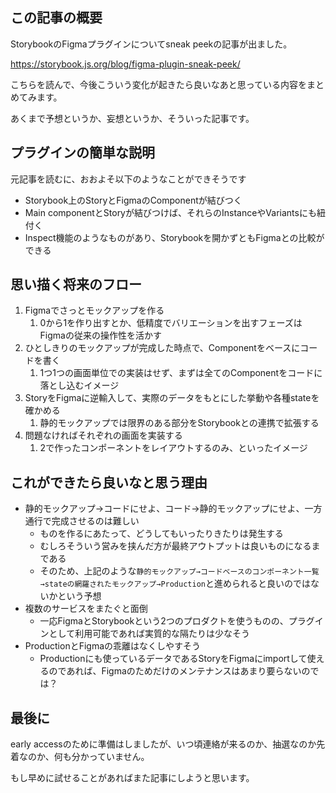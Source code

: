 <!--
title:   FigmaのStorybookプラグインで制作フローをこんな風に変えられるかもしれない
tags:    Design,figma,storybook,デザイン
id:      4fcbc060be1b9b6ab428
private: false
-->
## この記事の概要

StorybookのFigmaプラグインについてsneak peekの記事が出ました。

https://storybook.js.org/blog/figma-plugin-sneak-peek/

こちらを読んで、今後こういう変化が起きたら良いなあと思っている内容をまとめてみます。

あくまで予想というか、妄想というか、そういった記事です。

## プラグインの簡単な説明

元記事を読むに、おおよそ以下のようなことができそうです

- Storybook上のStoryとFigmaのComponentが結びつく
- Main componentとStoryが結びつけば、それらのInstanceやVariantsにも紐付く
- Inspect機能のようなものがあり、Storybookを開かずともFigmaとの比較ができる

## 思い描く将来のフロー

1. Figmaでさっとモックアップを作る
    1. 0から1を作り出すとか、低精度でバリエーションを出すフェーズはFigmaの従来の操作性を活かす
1. ひとしきりのモックアップが完成した時点で、Componentをベースにコードを書く
    1. 1つ1つの画面単位での実装はせず、まずは全てのComponentをコードに落とし込むイメージ
1. StoryをFigmaに逆輸入して、実際のデータをもとにした挙動や各種stateを確かめる
    1. 静的モックアップでは限界のある部分をStorybookとの連携で拡張する
1. 問題なければそれぞれの画面を実装する
    1. 2で作ったコンポーネントをレイアウトするのみ、といったイメージ

## これができたら良いなと思う理由

- 静的モックアップ→コードにせよ、コード→静的モックアップにせよ、一方通行で完成させるのは難しい
    - ものを作るにあたって、どうしてもいったりきたりは発生する
    - むしろそういう営みを挟んだ方が最終アウトプットは良いものになるまである
    - そのため、上記のような`静的モックアップ→コードベースのコンポーネント一覧→stateの網羅されたモックアップ→Production`と進められると良いのではないかという予想
- 複数のサービスをまたぐと面倒
    - 一応FigmaとStorybookという2つのプロダクトを使うものの、プラグインとして利用可能であれば実質的な隔たりは少なそう
- ProductionとFigmaの乖離はなくしやすそう
    - Productionにも使っているデータであるStoryをFigmaにimportして使えるのであれば、Figmaのためだけのメンテナンスはあまり要らないのでは？

## 最後に

early accessのために準備はしましたが、いつ頃連絡が来るのか、抽選なのか先着なのか、何も分かっていません。

もし早めに試せることがあればまた記事にしようと思います。
